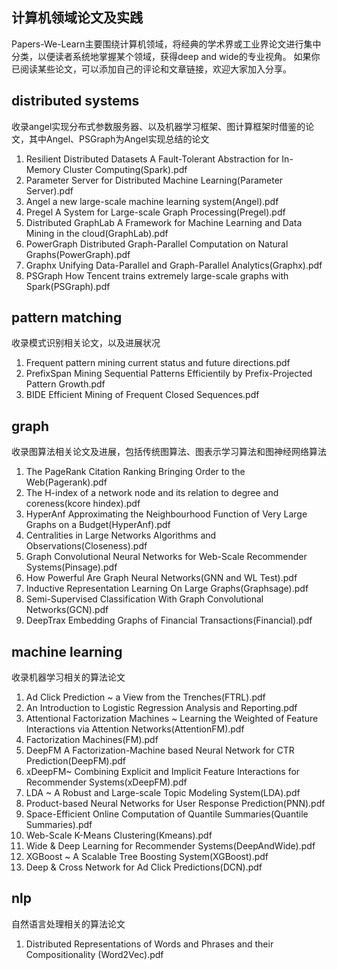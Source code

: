 ## 计算机领域论文及实践
Papers-We-Learn主要围绕计算机领域，将经典的学术界或工业界论文进行集中分类，以便读者系统地掌握某个领域，获得deep and wide的专业视角。
如果你已阅读某些论文，可以添加自己的评论和文章链接，欢迎大家加入分享。

## distributed systems
收录angel实现分布式参数服务器、以及机器学习框架、图计算框架时借鉴的论文，其中Angel、PSGraph为Angel实现总结的论文
1. Resilient Distributed Datasets A Fault-Tolerant Abstraction for In-Memory Cluster Computing(Spark).pdf
2. Parameter Server for Distributed Machine Learning(Parameter Server).pdf
3. Angel a new large-scale machine learning system(Angel).pdf
4. Pregel A System for Large-scale Graph Processing(Pregel).pdf
5. Distributed GraphLab A Framework for Machine Learning and Data Mining in the cloud(GraphLab).pdf
6. PowerGraph Distributed Graph-Parallel Computation on Natural Graphs(PowerGraph).pdf
7. Graphx Unifying Data-Parallel and Graph-Parallel Analytics(Graphx).pdf
8. PSGraph How Tencent trains extremely large-scale graphs with Spark(PSGraph).pdf

## pattern matching
收录模式识别相关论文，以及进展状况
1. Frequent pattern mining current status and future directions.pdf
2. PrefixSpan Mining Sequential Patterns Efficientily by Prefix-Projected Pattern Growth.pdf
3. BIDE Efficient Mining of Frequent Closed Sequences.pdf


## graph
收录图算法相关论文及进展，包括传统图算法、图表示学习算法和图神经网络算法
1. The PageRank Citation Ranking Bringing Order to the Web(Pagerank).pdf
2. The H-index of a network node and its relation to degree and coreness(kcore hindex).pdf
3. HyperAnf Approximating the Neighbourhood Function of Very Large Graphs on a Budget(HyperAnf).pdf
4. Centralities in Large Networks Algorithms and Observations(Closeness).pdf
5. Graph Convolutional Neural Networks for Web-Scale Recommender Systems(Pinsage).pdf
6. How Powerful Are Graph Neural Networks(GNN and WL Test).pdf
7. Inductive Representation Learning On Large Graphs(Graphsage).pdf
8. Semi-Supervised Classification With Graph Convolutional Networks(GCN).pdf
9. DeepTrax Embedding Graphs of Financial Transactions(Financial).pdf

## machine learning
收录机器学习相关的算法论文
1. Ad Click Prediction ~ a View from the Trenches(FTRL).pdf
2. An Introduction to Logistic Regression Analysis and Reporting.pdf
3. Attentional Factorization Machines ~ Learning the Weighted of Feature Interactions via Attention Networks(AttentionFM).pdf
4. Factorization Machines(FM).pdf
5. DeepFM A Factorization-Machine based Neural Network for CTR Prediction(DeepFM).pdf
6. xDeepFM~ Combining Explicit and Implicit Feature Interactions for Recommender Systems(xDeepFM).pdf
7. LDA ~ A Robust and Large-scale Topic Modeling System(LDA).pdf
8. Product-based Neural Networks for User Response Prediction(PNN).pdf
9. Space-Efficient Online Computation of Quantile Summaries(Quantile Summaries).pdf
10. Web-Scale K-Means Clustering(Kmeans).pdf
11. Wide & Deep Learning for Recommender Systems(DeepAndWide).pdf
12. XGBoost ~ A Scalable Tree Boosting System(XGBoost).pdf
13. Deep & Cross Network for Ad Click Predictions(DCN).pdf

## nlp

自然语言处理相关的算法论文

1. Distributed Representations of Words and Phrases and their Compositionality (Word2Vec).pdf
